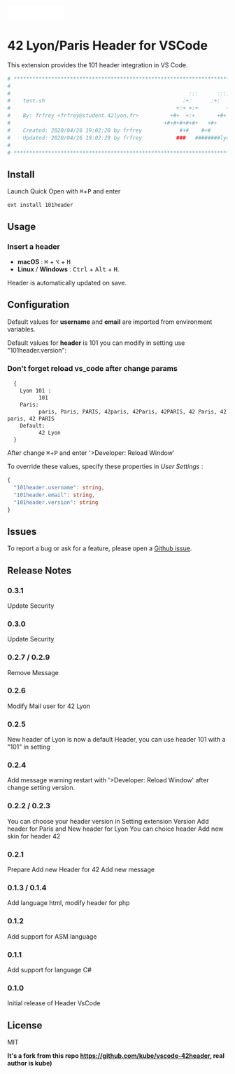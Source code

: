 <img
  src="https://raw.githubusercontent.com/Etheram68/Header101-Vscode/master/logo-42.png"
  width=128>

# 42 Lyon/Paris Header for VSCode

This extension provides the 101 header integration in VS Code.

```bash
# **************************************************************************** #
#                                                                              #
#                                                         :::      ::::::::    #
#    test.sh                                            :+:      :+:    :+:    #
#                                                     +:+ +:+         +:+      #
#    By: frfrey <frfrey@student.42lyon.fr>          +#+  +:+       +#+         #
#                                                 +#+#+#+#+#+   +#+            #
#    Created: 2020/04/26 19:02:28 by frfrey            #+#    #+#              #
#    Updated: 2020/04/26 19:02:29 by frfrey           ###   ########lyon.fr    #
#                                                                              #
# **************************************************************************** #

```

## Install

Launch Quick Open with <kbd>⌘</kbd>+<kbd>P</kbd> and enter
```
ext install 101header
```

## Usage

### Insert a header
 - **macOS** : <kbd>⌘</kbd> + <kbd>⌥</kbd> + <kbd>H</kbd>
 - **Linux** / **Windows** : <kbd>Ctrl</kbd> + <kbd>Alt</kbd> + <kbd>H</kbd>.

Header is automatically updated on save.


## Configuration

Default values for **username** and **email** are imported from environment variables.

Default values for **header** is 101 you can modify in setting
use "101header.version":

### Don't forget reload vs_code after change params

```Name avaible for header
  {
    Lyon 101 :
          101
    Paris:
          paris, Paris, PARIS, 42paris, 42Paris, 42PARIS, 42 Paris, 42 paris, 42 PARIS
    Default:
          42 Lyon
  }
```
After change <kbd>⌘</kbd>+<kbd>P</kbd> and enter '>Developer: Reload Window'

To override these values, specify these properties in *User Settings* :

```ts
{
  "101header.username": string,
  "101header.email": string,
  "101header.version": string
}
```


## Issues

To report a bug or ask for a feature, please open a [Github issue](https://github.com/Etheram68/Header101-Vscode/issues).


## Release Notes

### 0.3.1
Update Security

### 0.3.0
Update Security

### 0.2.7 / 0.2.9
Remove Message

### 0.2.6
Modify Mail user for 42 Lyon

### 0.2.5
New header of Lyon is now a default Header, you can use header 101 with a "101" in setting

### 0.2.4
Add message warning restart with '>Developer: Reload Window' after change setting version.

### 0.2.2 / 0.2.3
You can choose your header version in Setting extension Version
Add header for Paris and New header for Lyon
You can choice header
Add new skin for header 42

### 0.2.1
Prepare Add new Header for 42 Add new message

### 0.1.3 / 0.1.4
Add language html, modify header for php

### 0.1.2
Add support for ASM language

### 0.1.1
Add support for language C#

### 0.1.0
Initial release of Header VsCode

## License

MIT

**It's a fork from this repo https://github.com/kube/vscode-42header, real author is kube)**
